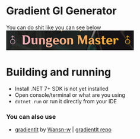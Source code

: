 # Gradient GI Generator
You can do shit like you can see below  
![example](doc_res/example.png)

# Building and running
- Install .NET 7+ SDK is not yet installed
- Open console/terminal or what are you using
- `dotnet run` or run it directly from your IDE


### You can also use
- [gradientIt](https://gradient-it.vercel.app/) by [Wansn-w](https://github.com/Wansn-w) | [gradientIt repo](https://github.com/Wansn-w/gradientIt)
